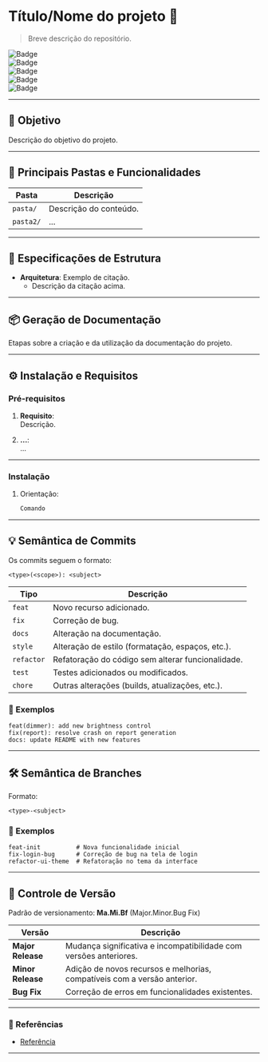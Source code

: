 # **Título/Nome do projeto** 🚀  

> Breve descrição do repositório.

![Badge](https://img.shields.io/badge/Version-x.x.x-blue)  
![Badge](https://img.shields.io/badge/Architecture-Archtecture-green)  
![Badge](https://img.shields.io/badge/Framework-Framework-orange)  
![Badge](https://img.shields.io/badge/State_Management-State_Manager-brightgreen)  
![Badge](https://img.shields.io/badge/Dependency_Injection-Dependency_Injection-blue)

---

## **📌 Objetivo**  
Descrição do objetivo do projeto.  

---
## **📂 Principais Pastas e Funcionalidades**

| **Pasta**            | **Descrição**                                                                 |
|-----------------------|-----------------------------------------------------------------------------|
| `pasta/`         | Descrição do conteúdo.                                      |
| `pasta2/`         | ...                 |

---

## **💾 Especificações de Estrutura**

- **Arquitetura**: Exemplo de citação.  
  - Descrição da citação acima.
---

## **📦 Geração de Documentação**

   Etapas sobre a criação e da utilização da documentação do projeto.

---

## **⚙️ Instalação e Requisitos**

### **Pré-requisitos**

1. **Requisito**:  
   Descrição.

2. **...**:  
   ...
---

### **Instalação**

1. Orientação:  
   ```bash
   Comando
   ```

---

## **💡 Semântica de Commits**

Os commits seguem o formato:  
```plaintext
<type>(<scope>): <subject>
```

| **Tipo**     | **Descrição**                                                                 |
|--------------|-----------------------------------------------------------------------------|
| `feat`       | Novo recurso adicionado.                                                   |
| `fix`        | Correção de bug.                                                           |
| `docs`       | Alteração na documentação.                                                 |
| `style`      | Alteração de estilo (formatação, espaços, etc.).                           |
| `refactor`   | Refatoração do código sem alterar funcionalidade.                          |
| `test`       | Testes adicionados ou modificados.                                         |
| `chore`      | Outras alterações (builds, atualizações, etc.).                            |

### **📝 Exemplos**
```plaintext
feat(dimmer): add new brightness control
fix(report): resolve crash on report generation
docs: update README with new features
```

---

## **🛠️ Semântica de Branches**

Formato:  
```plaintext
<type>-<subject>
```

### **📝 Exemplos**
```plaintext
feat-init          # Nova funcionalidade inicial
fix-login-bug      # Correção de bug na tela de login
refactor-ui-theme  # Refatoração no tema da interface
```

---

## **🔖 Controle de Versão**

Padrão de versionamento: **Ma.Mi.Bf** (Major.Minor.Bug Fix)

| **Versão**          | **Descrição**                                                                 |
|----------------------|-----------------------------------------------------------------------------|
| **Major Release**   | Mudança significativa e incompatibilidade com versões anteriores.           |
| **Minor Release**   | Adição de novos recursos e melhorias, compatíveis com a versão anterior.     |
| **Bug Fix**         | Correção de erros em funcionalidades existentes.                            |

---

### **📂 Referências**

- [Referência](https://link)

---
